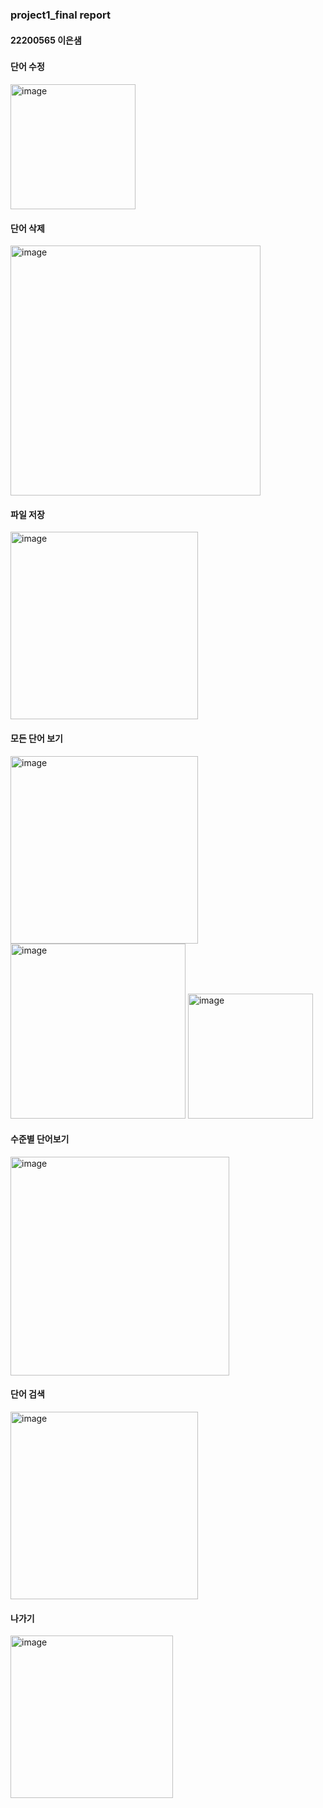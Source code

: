 ### project1_final report
#### 22200565 이은샘
### 

#### 단어 수정
<img width="200" alt="image" src="C:\Users\sweee\Desktop\ㅅ1.png">


#### 단어 삭제
<img width="400" alt="image" src="C:\Users\sweee\Desktop\ㅅ2.png">


#### 파일 저장
<img width="300" alt="image" src="C:\Users\sweee\Desktop\ㅅ3.png">


#### 모든 단어 보기
<img width="300" alt="image" src="C:\Users\sweee\Desktop\ㅅ4.png">
<img width="280" alt="image" src="C:\Users\sweee\Desktop\ㅅ4.1.png">
<img width="200" alt="image" src="C:\Users\sweee\Desktop\ㅅ4.2.png">

#### 수준별 단어보기
<img width="350" alt="image" src="C:\Users\sweee\Desktop\ㅅ5.png">

#### 단어 검색
<img width="300" alt="image" src="C:\Users\sweee\Desktop\ㅅ6.png">

#### 나가기
<img width="260" alt="image" src="C:\Users\sweee\Desktop\ㅅ7.png">
